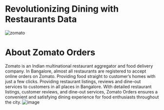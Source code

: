 # Revolutionizing Dining with Restaurants Data
![zomato](https://github.com/Lathishkumar20/Resume_Projects/assets/142078468/5023c6de-02c0-4ea0-afa5-4a36f1606142)
# About Zomato Orders
 Zomato is an Indian multinational restaurant aggregator and food delivery company.
 In Bangalore, almost all restaurants are registered to accept online orders on Zomato.
 Providing food straight to customer’s homes with just a few clicks.
 Providing restaurant listings, reviews and dine-out services to customers in all places in  Bangalore.
 With detailed restaurant listings, customer reviews, and dine-out services, Zomato Orders ensures a convenient and satisfying dining experience for food 
 enthusiasts throughout the city.
 ![image](https://github.com/Lathishkumar20/Resume_Projects/assets/142078468/11f2b924-1335-453e-b4cc-8d872188cedd)








